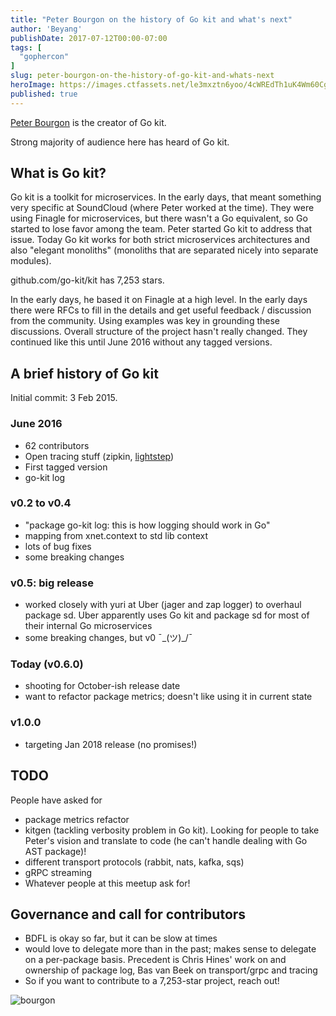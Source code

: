 ```yaml
---
title: "Peter Bourgon on the history of Go kit and what's next"
author: 'Beyang'
publishDate: 2017-07-12T00:00-07:00
tags: [
  "gophercon"
]
slug: peter-bourgon-on-the-history-of-go-kit-and-whats-next
heroImage: https://images.ctfassets.net/le3mxztn6yoo/4cWREdTh1uK4Wm60CgCYUQ/6f763d940fb0192f25b7a3d22b3a02e2/bourgon.jpg
published: true
---
```


[Peter Bourgon](https://twitter.com/peterbourgon) is the creator of Go kit.

Strong majority of audience here has heard of Go kit.

## What is Go kit?

Go kit is a toolkit for microservices. In the early days, that meant something very specific at SoundCloud (where Peter worked at the time). They were using Finagle for microservices, but there wasn't a Go equivalent, so Go started to lose favor among the team. Peter started Go kit to address that issue. Today Go kit works for both strict microservices architectures and also "elegant monoliths" (monoliths that are separated nicely into separate modules).

github.com/go-kit/kit has 7,253 stars.

In the early days, he based it on Finagle at a high level. In the early days there were RFCs to fill in the details and get useful feedback / discussion from the community. Using examples was key in grounding these discussions. Overall structure of the project hasn't really changed. They continued like this until June 2016 without any tagged versions.



## A brief history of Go kit

Initial commit: 3 Feb 2015.

### June 2016

- 62 contributors
- Open tracing stuff (zipkin, [lightstep](https://github.com/lightstep))
- First tagged version
- go-kit log

### v0.2 to v0.4

- "package go-kit log: this is how logging should work in Go"
- mapping from xnet.context to std lib context
- lots of bug fixes
- some breaking changes

### v0.5: big release

- worked closely with yuri at Uber (jager and zap logger) to overhaul package sd. Uber apparently uses Go kit and package sd for most of their internal Go microservices
- some breaking changes, but v0 ¯\_(ツ)_/¯

### Today (v0.6.0)

- shooting for October-ish release date
- want to refactor package metrics; doesn't like using it in current state

### v1.0.0

- targeting Jan 2018 release (no promises!)

## TODO

People have asked for

- package metrics refactor
- kitgen (tackling verbosity problem in Go kit). Looking for people to take Peter's vision and translate to code (he can't handle dealing with Go AST package)!
- different transport protocols (rabbit, nats, kafka, sqs)
- gRPC streaming
- Whatever people at this meetup ask for!

## Governance and call for contributors

- BDFL is okay so far, but it can be slow at times
- would love to delegate more than in the past; makes sense to delegate on a per-package basis. Precedent is Chris Hines' work on and ownership of package log, Bas van Beek on transport/grpc and tracing
- So if you want to contribute to a 7,253-star project, reach out!

![bourgon](//images.contentful.com/le3mxztn6yoo/4cWREdTh1uK4Wm60CgCYUQ/6f763d940fb0192f25b7a3d22b3a02e2/bourgon.jpg)